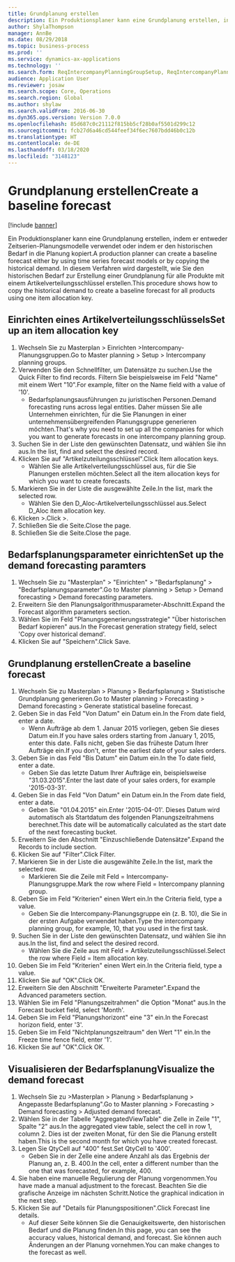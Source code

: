 ```yaml
---
title: Grundplanung erstellen
description: Ein Produktionsplaner kann eine Grundplanung erstellen, indem er entweder Zeitserien-Planungsmodelle verwendet oder indem er den historischen Bedarf in die Planung kopiert.
author: ShylaThompson
manager: AnnBe
ms.date: 08/29/2018
ms.topic: business-process
ms.prod: ''
ms.service: dynamics-ax-applications
ms.technology: ''
ms.search.form: ReqIntercompanyPlanningGroupSetup, ReqIntercompanyPlanningGroupAllocKeys, ReqDemPlanForecastParameters, ReqDemPlanCreateForecastDialog, SysQueryForm, ReqDemPlanForecastViewer
audience: Application User
ms.reviewer: josaw
ms.search.scope: Core, Operations
ms.search.region: Global
ms.author: shylaw
ms.search.validFrom: 2016-06-30
ms.dyn365.ops.version: Version 7.0.0
ms.openlocfilehash: 85d687c0c21112f815bb5cf28b0af5501d299c12
ms.sourcegitcommit: fcb27d6a46cd544feef34f6ec7607bdd46b0c12b
ms.translationtype: HT
ms.contentlocale: de-DE
ms.lasthandoff: 03/18/2020
ms.locfileid: "3148123"
---
```

# <a name="create-a-baseline-forecast"></a><span data-ttu-id="c1984-103">Grundplanung erstellen</span><span class="sxs-lookup"><span data-stu-id="c1984-103">Create a baseline forecast</span></span>

[!include [banner](../../includes/banner.md)]

<span data-ttu-id="c1984-104">Ein Produktionsplaner kann eine Grundplanung erstellen, indem er entweder Zeitserien-Planungsmodelle verwendet oder indem er den historischen Bedarf in die Planung kopiert.</span><span class="sxs-lookup"><span data-stu-id="c1984-104">A production planner can create a baseline forecast either by using time series forecast models or by copying the historical demand.</span></span> <span data-ttu-id="c1984-105">In diesem Verfahren wird dargestellt, wie Sie den historischen Bedarf zur Erstellung einer Grundplanung für alle Produkte mit einem Artikelverteilungsschlüssel erstellen.</span><span class="sxs-lookup"><span data-stu-id="c1984-105">This procedure shows how to copy the historical demand to create a baseline forecast for all products using one item allocation key.</span></span> 


## <a name="set-up-an-item-allocation-key"></a><span data-ttu-id="c1984-106">Einrichten eines Artikelverteilungsschlüssels</span><span class="sxs-lookup"><span data-stu-id="c1984-106">Set up an item allocation key</span></span>
1. <span data-ttu-id="c1984-107">Wechseln Sie zu Masterplan > Einrichten >Intercompany-Planungsgruppen.</span><span class="sxs-lookup"><span data-stu-id="c1984-107">Go to Master planning > Setup > Intercompany planning groups.</span></span>
2. <span data-ttu-id="c1984-108">Verwenden Sie den Schnellfilter, um Datensätze zu suchen.</span><span class="sxs-lookup"><span data-stu-id="c1984-108">Use the Quick Filter to find records.</span></span> <span data-ttu-id="c1984-109">Filtern Sie beispielsweise im Feld "Name" mit einem Wert "10".</span><span class="sxs-lookup"><span data-stu-id="c1984-109">For example, filter on the Name field with a value of '10'.</span></span>
    * <span data-ttu-id="c1984-110">Bedarfsplanungsausführungen zu juristischen Personen.</span><span class="sxs-lookup"><span data-stu-id="c1984-110">Demand forecasting runs across legal entities.</span></span> <span data-ttu-id="c1984-111">Daher müssen Sie alle Unternehmen einrichten, für die Sie Planungen in einer unternehmensübergreifenden Planungsgruppe generieren möchten.</span><span class="sxs-lookup"><span data-stu-id="c1984-111">That's why you need to set up all the companies for which you want to generate forecasts in one intercompany planning group.</span></span>  
3. <span data-ttu-id="c1984-112">Suchen Sie in der Liste den gewünschten Datensatz, und wählen Sie ihn aus.</span><span class="sxs-lookup"><span data-stu-id="c1984-112">In the list, find and select the desired record.</span></span>
4. <span data-ttu-id="c1984-113">Klicken Sie auf "Artikelzuteilungsschlüssel".</span><span class="sxs-lookup"><span data-stu-id="c1984-113">Click Item allocation keys.</span></span>
    * <span data-ttu-id="c1984-114">Wählen Sie alle Artikelverteilungsschlüssel aus, für die Sie Planungen erstellen möchten.</span><span class="sxs-lookup"><span data-stu-id="c1984-114">Select all the item allocation keys for which you want to create forecasts.</span></span>  
5. <span data-ttu-id="c1984-115">Markieren Sie in der Liste die ausgewählte Zeile.</span><span class="sxs-lookup"><span data-stu-id="c1984-115">In the list, mark the selected row.</span></span>
    * <span data-ttu-id="c1984-116">Wählen Sie den D_Aloc-Artikelverteilungsschlüssel aus.</span><span class="sxs-lookup"><span data-stu-id="c1984-116">Select D_Aloc item allocation key.</span></span>  
6. <span data-ttu-id="c1984-117">Klicken >.</span><span class="sxs-lookup"><span data-stu-id="c1984-117">Click >.</span></span>
7. <span data-ttu-id="c1984-118">Schließen Sie die Seite.</span><span class="sxs-lookup"><span data-stu-id="c1984-118">Close the page.</span></span>
8. <span data-ttu-id="c1984-119">Schließen Sie die Seite.</span><span class="sxs-lookup"><span data-stu-id="c1984-119">Close the page.</span></span>

## <a name="set-up-the-demand-forecasting-paramters"></a><span data-ttu-id="c1984-120">Bedarfsplanungsparameter einrichten</span><span class="sxs-lookup"><span data-stu-id="c1984-120">Set up the demand forecasting paramters</span></span>
1. <span data-ttu-id="c1984-121">Wechseln Sie zu "Masterplan" > "Einrichten" > "Bedarfsplanung" > "Bedarfsplanungsparameter".</span><span class="sxs-lookup"><span data-stu-id="c1984-121">Go to Master planning > Setup > Demand forecasting > Demand forecasting parameters.</span></span>
2. <span data-ttu-id="c1984-122">Erweitern Sie den Planungsalgorithmusparameter-Abschnitt.</span><span class="sxs-lookup"><span data-stu-id="c1984-122">Expand the Forecast algorithm parameters section.</span></span>
3. <span data-ttu-id="c1984-123">Wählen Sie im Feld "Planungsgenerierungsstrategie" "Über historischen Bedarf kopieren" aus.</span><span class="sxs-lookup"><span data-stu-id="c1984-123">In the Forecast generation strategy field, select 'Copy over historical demand'.</span></span>
4. <span data-ttu-id="c1984-124">Klicken Sie auf "Speichern".</span><span class="sxs-lookup"><span data-stu-id="c1984-124">Click Save.</span></span>

## <a name="create-a-baseline-forecast"></a><span data-ttu-id="c1984-125">Grundplanung erstellen</span><span class="sxs-lookup"><span data-stu-id="c1984-125">Create a baseline forecast</span></span>
1. <span data-ttu-id="c1984-126">Wechseln Sie zu Masterplan > Planung > Bedarfsplanung > Statistische Grundplanung generieren.</span><span class="sxs-lookup"><span data-stu-id="c1984-126">Go to Master planning > Forecasting > Demand forecasting > Generate statistical baseline forecast.</span></span>
2. <span data-ttu-id="c1984-127">Geben Sie in das Feld "Von Datum" ein Datum ein.</span><span class="sxs-lookup"><span data-stu-id="c1984-127">In the From date field, enter a date.</span></span>
    * <span data-ttu-id="c1984-128">Wenn Aufträge ab dem 1. Januar 2015 vorliegen, geben Sie dieses Datum ein.</span><span class="sxs-lookup"><span data-stu-id="c1984-128">If you have sales orders starting from January 1, 2015, enter this date.</span></span> <span data-ttu-id="c1984-129">Falls nicht, geben Sie das früheste Datum Ihrer Aufträge ein.</span><span class="sxs-lookup"><span data-stu-id="c1984-129">If you don't, enter the earliest date of your sales orders.</span></span>  
3. <span data-ttu-id="c1984-130">Geben Sie in das Feld "Bis Datum" ein Datum ein.</span><span class="sxs-lookup"><span data-stu-id="c1984-130">In the To date field, enter a date.</span></span>
    * <span data-ttu-id="c1984-131">Geben Sie das letzte Datum Ihrer Aufträge ein, beispielsweise "31.03.2015".</span><span class="sxs-lookup"><span data-stu-id="c1984-131">Enter the last date of your sales orders, for example '2015-03-31'.</span></span>  
4. <span data-ttu-id="c1984-132">Geben Sie in das Feld "Von Datum" ein Datum ein.</span><span class="sxs-lookup"><span data-stu-id="c1984-132">In the From date field, enter a date.</span></span>
    * <span data-ttu-id="c1984-133">Geben Sie "01.04.2015" ein.</span><span class="sxs-lookup"><span data-stu-id="c1984-133">Enter '2015-04-01'.</span></span> <span data-ttu-id="c1984-134">Dieses Datum wird automatisch als Startdatum des folgenden Planungszeitrahmens berechnet.</span><span class="sxs-lookup"><span data-stu-id="c1984-134">This date will be automatically calculated as the start date of the next forecasting bucket.</span></span>  
5. <span data-ttu-id="c1984-135">Erweitern Sie den Abschnitt "Einzuschließende Datensätze".</span><span class="sxs-lookup"><span data-stu-id="c1984-135">Expand the Records to include section.</span></span>
6. <span data-ttu-id="c1984-136">Klicken Sie auf "Filter".</span><span class="sxs-lookup"><span data-stu-id="c1984-136">Click Filter.</span></span>
7. <span data-ttu-id="c1984-137">Markieren Sie in der Liste die ausgewählte Zeile.</span><span class="sxs-lookup"><span data-stu-id="c1984-137">In the list, mark the selected row.</span></span>
    * <span data-ttu-id="c1984-138">Markieren Sie die Zeile mit Feld = Intercompany-Planungsgruppe.</span><span class="sxs-lookup"><span data-stu-id="c1984-138">Mark the row where Field = Intercompany planning group.</span></span>  
8. <span data-ttu-id="c1984-139">Geben Sie im Feld "Kriterien" einen Wert ein.</span><span class="sxs-lookup"><span data-stu-id="c1984-139">In the Criteria field, type a value.</span></span>
    * <span data-ttu-id="c1984-140">Geben Sie die Intercompany-Planungsgruppe ein (z. B. 10), die Sie in der ersten Aufgabe verwendet haben.</span><span class="sxs-lookup"><span data-stu-id="c1984-140">Type the intercompany planning group, for example, 10, that you used in the first task.</span></span>  
9. <span data-ttu-id="c1984-141">Suchen Sie in der Liste den gewünschten Datensatz, und wählen Sie ihn aus.</span><span class="sxs-lookup"><span data-stu-id="c1984-141">In the list, find and select the desired record.</span></span>
    * <span data-ttu-id="c1984-142">Wählen Sie die Zeile aus mit Feld = Artikelzuteilungsschlüssel.</span><span class="sxs-lookup"><span data-stu-id="c1984-142">Select the row where Field = Item allocation key.</span></span>  
10. <span data-ttu-id="c1984-143">Geben Sie im Feld "Kriterien" einen Wert ein.</span><span class="sxs-lookup"><span data-stu-id="c1984-143">In the Criteria field, type a value.</span></span>
11. <span data-ttu-id="c1984-144">Klicken Sie auf "OK".</span><span class="sxs-lookup"><span data-stu-id="c1984-144">Click OK.</span></span>
12. <span data-ttu-id="c1984-145">Erweitern Sie den Abschnitt "Erweiterte Parameter".</span><span class="sxs-lookup"><span data-stu-id="c1984-145">Expand the Advanced parameters section.</span></span>
13. <span data-ttu-id="c1984-146">Wählen Sie im Feld "Planungszeitrahmen" die Option "Monat" aus.</span><span class="sxs-lookup"><span data-stu-id="c1984-146">In the Forecast bucket field, select 'Month'.</span></span>
14. <span data-ttu-id="c1984-147">Geben Sie im Feld "Planungshorizont" eine "3" ein.</span><span class="sxs-lookup"><span data-stu-id="c1984-147">In the Forecast horizon field, enter '3'.</span></span>
15. <span data-ttu-id="c1984-148">Geben Sie im Feld "Nichtplanungszeitraum" den Wert "1" ein.</span><span class="sxs-lookup"><span data-stu-id="c1984-148">In the Freeze time fence field, enter '1'.</span></span>
16. <span data-ttu-id="c1984-149">Klicken Sie auf "OK".</span><span class="sxs-lookup"><span data-stu-id="c1984-149">Click OK.</span></span>

## <a name="visualize-the-demand-forecast"></a><span data-ttu-id="c1984-150">Visualisieren der Bedarfsplanung</span><span class="sxs-lookup"><span data-stu-id="c1984-150">Visualize the demand forecast</span></span>
1. <span data-ttu-id="c1984-151">Wechseln Sie zu >Masterplan > Planung > Bedarfsplanung > Angepasste Bedarfsplanung".</span><span class="sxs-lookup"><span data-stu-id="c1984-151">Go to Master planning > Forecasting > Demand forecasting > Adjusted demand forecast.</span></span>
2. <span data-ttu-id="c1984-152">Wählen Sie in der Tabelle "AggregatedViewTable" die Zelle in Zeile "1", Spalte "2" aus.</span><span class="sxs-lookup"><span data-stu-id="c1984-152">In the aggregated view table, select the cell in row 1, column 2.</span></span> <span data-ttu-id="c1984-153">Dies ist der zweiten Monat, für den Sie die Planung erstellt haben.</span><span class="sxs-lookup"><span data-stu-id="c1984-153">This is the second month for which you have created forecast.</span></span>
3. <span data-ttu-id="c1984-154">Legen Sie QtyCell auf "400" fest.</span><span class="sxs-lookup"><span data-stu-id="c1984-154">Set QtyCell to '400'.</span></span>
    * <span data-ttu-id="c1984-155">Geben Sie in der Zelle eine andere Anzahl als das Ergebnis der Planung an, z. B. 400.</span><span class="sxs-lookup"><span data-stu-id="c1984-155">In the cell, enter a different number than the one that was forecasted, for example, 400.</span></span>  
4. <span data-ttu-id="c1984-156">Sie haben eine manuelle Regulierung der Planung vorgenommen.</span><span class="sxs-lookup"><span data-stu-id="c1984-156">You have made a manual adjustment to the forecast.</span></span> <span data-ttu-id="c1984-157">Beachten Sie die grafische Anzeige im nächsten Schritt.</span><span class="sxs-lookup"><span data-stu-id="c1984-157">Notice the graphical indication in the next step.</span></span>
5. <span data-ttu-id="c1984-158">Klicken Sie auf "Details für Planungspositionen".</span><span class="sxs-lookup"><span data-stu-id="c1984-158">Click Forecast line details.</span></span>
    * <span data-ttu-id="c1984-159">Auf dieser Seite können Sie die Genauigkeitswerte, den historischen Bedarf und die Planung finden.</span><span class="sxs-lookup"><span data-stu-id="c1984-159">In this page, you can see the accuracy values, historical demand, and forecast.</span></span> <span data-ttu-id="c1984-160">Sie können auch Änderungen an der Planung vornehmen.</span><span class="sxs-lookup"><span data-stu-id="c1984-160">You can make changes to the forecast as well.</span></span>  


